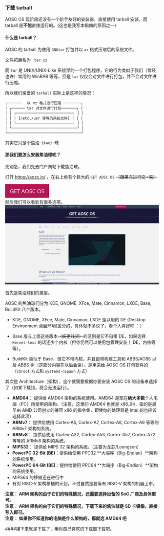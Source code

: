 ### 下载 tarball

AOSC OS 现阶段还没有一个新手友好的安装器，直接使用 tarball 安装，而 tarball 是**不能**直接运行的。(这也是我写本指南的原因之一)

#### 什么是 tarball？

AOSC 的 tarball 为使用 `GNUtar` 打包并以 `xz` 格式压缩后的系统文件。

文件拓展名为 `.tar.xz`

而 `tar` 是 UNIX/UNIX-Like 系统里的一个打包程序，它的行为类似于我们（曾经也许）常用的 WinRAR 等等，但是 `tar` 仅仅会对文件进行打包，并不会对文件进行压缩。

所以我们亲爱的 `tarball` 实际上是这样的情况：
```
┌───────  以 xz 格式进行压缩 ────────┐
│ ┌────── tar 对文件进行打包───────┐ │
│ │ ┌──────────────────────────┐ │ │
│ │ │ [/etc,/usr 等等的系统文件] │ │ │
│ │ └──────────────────────────┘ │ │
│ └──────────────────────────────┘ │ 
└──────────────────────────────────┘ 
```

~~其实它只是个焦油（`tar`）球~~

#### 那我们要怎么安装焦油球呢？

先别急，我们先去门户网站下载焦油球。

打开 https://aosc.io/ ，在右上角有个巨大的 `GET AOSC OS` ~~（跟果冻进行交♂易）~~

![GET AOSC OS](https://github.com/RedL0tus/AOSC-OS-Guides/raw/master/img/GetAOSCOS.png)  
然后我们可以看到有很多选项。
![Download Options](https://github.com/RedL0tus/AOSC-OS-Guides/raw/master/img/DownloadOptions.png)

首先是焦油球们的类型。

AOSC 的焦油球们分为 KDE, GNOME, XFce, Mate, Cinnamon, LXDE, Base, BuildKit 八个版本。

- KDE, GNOME, XFce, Mate, Cinnamon, LXDE 是以用的 DE (Desktop Environment 桌面环境)区分的，具体就不多说了，看个人喜好吧 ：）

- Base 版与上面这些版本~~（妖艳贱货）~~的区别是它不自带 DE，如果选择 `Kernel-less` 的话还少个内核（但你仍然可以使用包管理安装上 DE，内核等等）。

- BuildKit 类似于 Base，但它不带内核，并且自带构建工具和 ABBS/ACBS 以及 ABBS 树（这部分内容在以后会讲）。是用来给 AOSC OS 打包软件的（`chroot` 方式和 `systemd-nspawn` 方式）

其次是 Architecture（架构），这个就需要根据你要安装 AOSC OS 的设备来选择了（如果下载错，将会无法运行）。

- **AMD64**： 提供给 AMD64 架构的系统使用。AMD64 是现在**绝大多数**个人电脑（PC）所使用的架构。（注意，这里的 AMD64 也就是 x86_64，指的是最早由 AMD 公司创立的兼容 x86 的指令集，即使你的处理器是 intel
 的也应该选择此项）
- **ARMv7**： 提供给使用 Cortex-A5, Cortex-A7, Cortex-A8, Cortex-A9 等等的 ARMv7 架构的系统。
- **ARMv8**： 提供给使用 Cortex-A32, Cortex-A53, Cortex-A57, Cortex-A72 等等的 ARMv8 架构的系统。
- **MIPS32**： 提供给 MIPS 32 架构的系统。（主要为龙芯/Loongson）
- **PowerPC 32-Bit (BE)**：提供给使用 PPC32 **大端序（Big-Endian）**架构的系统使用。
- **PowerPC 64-Bit (BE)**：提供给使用 PPC64 **大端序（Big-Endian）**架构的系统使用。
- MIPS64 的移植还在进行中
- 有对 RISC-V 架构移植的计划，不过自然是要等有 RISC-V 架构的机器上市。

**注意： ARM 架构的由于它们的特殊情况，还需要选择设备的 SoC 厂商及具体型号。**  
**注意： ARM 架构的由于它们的特殊情况，下载下来的焦油球是 SD 卡镜像，直接写入即可。**  
**注意： 如果你不知道你的电脑是什么架构的，那就选 AMD64 吧**

####接下来就是下载了，用你自己喜欢的下载器下载吧。 